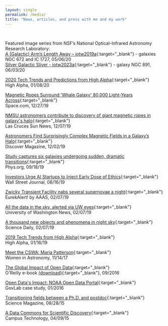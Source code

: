 ```yaml
---
layout: single
permalink: /media/
title: "News, articles, and press with me and my work"
---
```


<br>

Featured image series from NSF’s National Optical-Infrared Astronomy Research Laboratory:      
[A (Galactic) Arm’s Length Away – iotw2019a](https://www.nationalastro.org/news/a-galactic-arms-length-away-iotw2019a/){:target="_blank"} - galaxies NGC 672 and IC 1727, 05/06/20  
[Silver Galactic Sliver - iotw2023a](https://www.nationalastro.org/news/silver-galactic-sliver-iotw2023a/){:target="_blank"} - galaxy NGC 891, 06/03/20


[2020 Tech Trends and Predictions from High Alpha](https://highalpha.com/2020-tech-trends-and-saas-predictions-from-high-alpha/){:target="_blank"}  
High Alpha, 01/08/20

[Magnetic Ropes Surround 'Whale Galaxy' 80,000 Light-Years Across](https://www.space.com/magnetic-filament-tie-up-galaxy.html){:target="_blank"}  
Space.com, 12/27/19

[NMSU astronomers contribute to discovery of giant magnetic ropes in galaxy's halo](https://www.lcsun-news.com/story/news/local/community/2019/12/07/nmsu-astronomers-help-discover-giant-magnetic-ropes-galaxys-halo/4366220002/){:target="_blank"}  
Las Cruces Sun News, 12/07/19

[Astronomers Find Surprisingly Complex Magnetic Fields in a Galaxy’s Halo](https://www.discovermagazine.com/the-sciences/astronomers-find-surprisingly-complex-magnetic-fields-in-a-galaxys-halo){:target="_blank"}  
Discover Magazine, 12/02/19

[Study captures six galaxies undergoing sudden, dramatic transitions](https://phys.org/news/2019-09-captures-galaxies-sudden-transitions.html){:target="_blank"}  
Phys.org, 09/18/19

[Investors Urge AI Startups to Inject Early Dose of Ethics](https://www.wsj.com/articles/investors-urge-ai-startups-to-inject-early-dose-of-ethics-11560682800){:target="_blank"}  
Wall Street Journal, 06/16/19

[Zwicky Transient Facility nabs several supernovae a night](https://www.eurekalert.org/pub_releases/2019-02/ciot-ztf020719.php){:target="_blank"}  
EurekAlert! by AAAS, 02/07/19

[All the data in the sky, alerted via UW eyes](https://www.washington.edu/news/2019/02/07/ztf-uw-alert-system/){:target="_blank"}  
University of Washington News, 02/07/19

[A thousand new objects and phenomena in night sky](https://www.sciencedaily.com/releases/2019/02/190207131056.htm){:target="_blank"}  
Science Daily, 02/07/19

[2019 Tech Trends from High Alpha](https://highalpha.com/2019-tech-trends-from-high-alpha/){:target="_blank"}  
High Alpha, 01/16/19

[Meet the CSWA: Maria Patterson](http://womeninastronomy.blogspot.com/2017/11/meet-cswa-maria-patterson.html){:target="_blank"}  
Women in Astronomy, 11/14/17

[The Global Impact of Open Data](http://thegovlab.org/new-e-book-the-global-impact-of-open-data/){:target="_blank"}  
O'Reilly e-book [(download)](https://data.gov.ru/sites/default/files/documents/the-global-impact-of-open-data.pdf){:target="_blank"}, 09/2016

[Open Data's Impact: NOAA Open Data Portal](http://odimpact.org/files/case-studies-noaa.pdf){:target="_blank"}  
GovLab case study, 01/2016

[Transitioning fields between a Ph.D. and postdoc](https://www.sciencemag.org/features/2015/08/transitioning-fields-between-phd-and-postdoc){:target="_blank"}  
Science Magazine, 08/28/15

[A Data Commons for Scientific Discovery](https://campustechnology.com/articles/2015/04/09/a-data-commons-for-scientific-discovery.aspx){:target="_blank"}  
Campus Technology, 04/09/15
